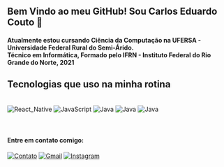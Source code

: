 ## Bem Vindo ao meu GitHub! Sou Carlos Eduardo Couto 🖖

#### Atualmente estou cursando Ciência da Computação na UFERSA - Universidade Federal Rural do Semi-Árido. <br/> Técnico em Informática, Formado pelo IFRN - Instituto Federal do Rio Grande do Norte, 2021

## Tecnologias que uso na minha rotina

<div style = "display: inline_block"><br/>
    <img align="center" alt="React_Native" src="https://img.shields.io/badge/React_Native-20232A?style=for-the-badge&logo=react&logoColor=61DAFB" >
    <img align="center" alt="JavaScript" src="https://img.shields.io/badge/JavaScript-F7DF1E?style=for-the-badge&logo=javascript&logoColor=black" >
    <img align="center" alt="Java" src="https://img.shields.io/badge/HTML5-E34F26?style=for-the-badge&logo=html5&logoColor=white" >
    <img align="center" alt="Java" src="https://img.shields.io/badge/CSS3-1572B6?style=for-the-badge&logo=css3&logoColor=white" >
    <img align="center" alt="Java" src="https://img.shields.io/badge/Java-ED8B00?style=for-the-badge&logo=openjdk&logoColor=white" >
<div><br/>

 <br/>




#### Entre em contato comigo:



[![Contato](https://img.shields.io/badge/WhatsApp-25D366?style=for-the-badge&logo=whatsapp&logoColor=white)](https://wa.me/5584987789954)
[![Gmail](https://img.shields.io/badge/Gmail-D14836?style=for-the-badge&logo=gmail&logoColor=white)](mailto:carloscoutoprof@gmail.com?subject=Contato%20Profissional%3A&body=Sauda%C3%A7%C3%A3o%2C%20Envie-me%20um%20email%3A)
[![Instagram](https://img.shields.io/badge/Instagram-E4405F?style=for-the-badge&logo=instagram&logoColor=white)](https://www.instagram.com/carlos_cout/n)





